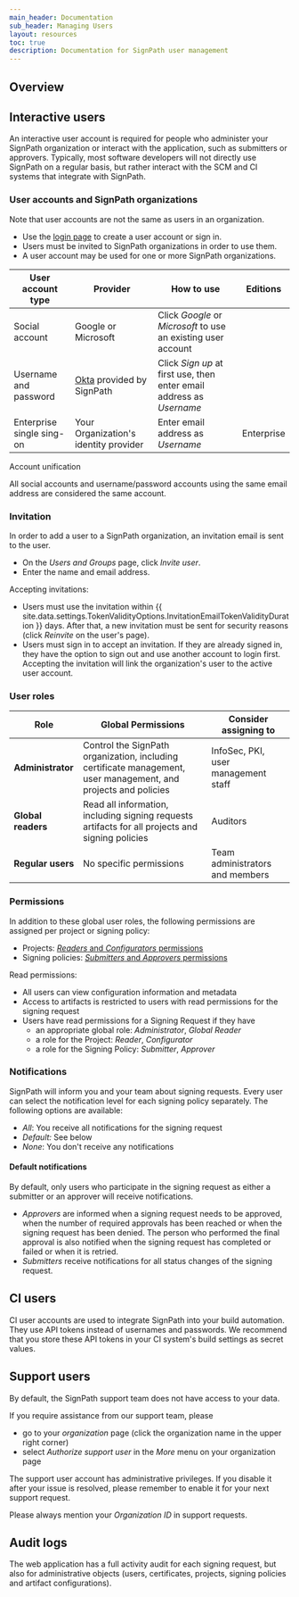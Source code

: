 ```yaml
---
main_header: Documentation
sub_header: Managing Users
layout: resources
toc: true
description: Documentation for SignPath user management
---
```


## Overview

## Interactive users

An interactive user account is required for people who administer your SignPath organization or interact with the application, such as submitters or approvers. Typically, most software developers will not directly use SignPath on a regular basis, but rather interact with the SCM and CI systems that integrate with SignPath.

### User accounts and SignPath organizations

Note that user accounts are not the same as users in an organization.

* Use the [login page] to create a user account or sign in.
* Users must be invited to SignPath organizations in order to use them.
* A user account may be used for one or more SignPath organizations. 

| User account type         | Provider                              | How to use                            | Editions   |
|---------------------------|---------------------------------------|---------------------------------------|------------|
| Social account            | Google or Microsoft                   | Click _Google_ or _Microsoft_ to use an existing user account
| Username and password     | [Okta] provided by SignPath           | Click _Sign up_ at first use, then enter email address as _Username_
| Enterprise single sing-on | Your Organization's identity provider | Enter email address as _Username_     | Enterprise |

<div class="panel info" markdown="1">
<div class="panel-header">Account unification</div>

All social accounts and username/password accounts using the same email address are considered the same account.
</div>

### Invitation

In order to add a user to a SignPath organization, an invitation email is sent to the user. 

* On the _Users and Groups_ page, click _Invite user_.
* Enter the name and email address.

Accepting invitations:

* Users must use the invitation within {{ site.data.settings.TokenValidityOptions.InvitationEmailTokenValidityDuration }} days. After that, a new invitation must be sent for security reasons (click _Reinvite_ on the user's page).
* Users must sign in to accept an invitation. If they are already signed in, they have the option to sign out and use another account to login first. Accepting the invitation will link the organization's user to the active user account.

### User roles

| Role               | Global Permissions                                                                                              | Consider assigning to         |
|--------------------|-----------------------------------------------------------------------------------------------------------------|-------------------------------|
| **Administrator**  | Control the SignPath organization, including certificate management, user management, and projects and policies | InfoSec, PKI, user management staff
| **Global readers** | Read all information, including signing requests artifacts for all projects and signing policies                | Auditors
| **Regular users**  | No specific permissions                                                                                         | Team administrators and members

### Permissions

In addition to these global user roles, the following permissions are assigned per project or signing policy:

* Projects: [*Readers* and *Configurators* permissions](projects#project-settings)
* Signing policies: [*Submitters* and *Approvers* permissions](projects#signing-policies)

Read permissions:

* All users can view configuration information and metadata
* Access to artifacts is restricted to users with read permissions for the signing request
* Users have read permissions for a Signing Request if they have
  * an appropriate global role: *Administrator*, *Global Reader*
  * a role for the Project: *Reader*, *Configurator*
  * a role for the Signing Policy: *Submitter*, *Approver*

### Notifications

SignPath will inform you and your team about signing requests. Every user can select the notification level for each signing policy separately. The following options are available:

* *All*: You receive all notifications for the signing request
* *Default:* See below
* *None*: You don't receive any notifications

#### Default notifications

By default, only users who participate in the signing request as either a submitter or an approver will receive notifications.

* *Approvers* are informed when a signing request needs to be approved, when the number of required approvals has been reached or when the signing request has been denied. The person who performed the final approval is also notified when the signing request has completed or failed or when it is retried.
* *Submitters* receive notifications for all status changes of the signing request.


## CI users

CI user accounts are used to integrate SignPath into your build automation. They use API tokens instead of usernames and passwords. We recommend that you store these API tokens in your CI system's build settings as secret values.

## Support users

By default, the SignPath support team does not have access to your data. 

If you require assistance from our support team, please 

* go to your *organization* page (click the organization name in the upper right corner)
* select *Authorize support user* in the *More* menu on your organization page

The support user account has administrative privileges. If you disable it after your issue is resolved, please remember to enable it for your next support request.

Please always mention your *Organization ID* in support requests.

## Audit logs

The web application has a full activity audit for each signing request, but also for administrative objects (users, certificates, projects, signing policies and artifact configurations).

[Okta]: https://www.okta.com/
[login page]: https://login.signpath.io/